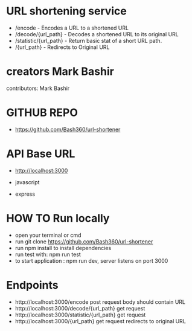 # URL shortening service



- /encode - Encodes a URL to a shortened URL
- /decode/{url_path} - Decodes a shortened URL to its original URL
- /statistic/{url_path} - Return basic stat of a short URL path.
- /{url_path} - Redirects to Original URL


# creators Mark Bashir

contributors:
Mark Bashir

# GITHUB REPO

- <https://github.com/Bash360/url-shortener>





# API Base URL

- <http://localhost:3000>




- javascript
- express


# HOW TO Run locally

- open your terminal or cmd
- run git clone <https://github.com/Bash360/url-shortener>
- run npm install to install dependencies
- run test with: npm run test
- to start application : npm run dev, server listens on port 3000


# Endpoints
- http://localhost:3000/encode post request body  should contain URL
- http://localhost:3000/decode/{url_path} get request 
- http://localhost:3000/statistic/{url_path} get request
- http://localhost:3000/{url_path} get request redirects to original URL
